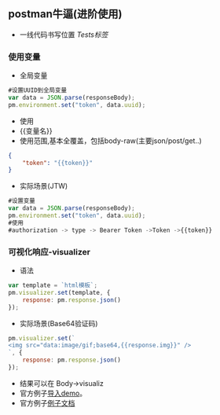 ## postman牛逼(进阶使用)
- 一线代码书写位置 *Tests标签*
### 使用变量
- 全局变量
```javascript
#设置UUID到全局变量
var data = JSON.parse(responseBody);
pm.environment.set("token", data.uuid);
```
- 使用
- {{变量名}}
- 使用范围,基本全覆盖，包括body-raw(主要json/post/get..)
```json
{
    "token": "{{token}}"
}
```
- 实际场景(JTW)
```javascript
#设置变量
var data = JSON.parse(responseBody);
pm.environment.set("token", data.uuid);
#使用
#authorization -> type -> Bearer Token ->Token ->{{token}}
```

### 可视化响应-visualizer
- 语法
```javascript
var template = `html模板`;
pm.visualizer.set(template, {
    response: pm.response.json()
});
```

- 实际场景(Base64验证码)
```javascript
pm.visualizer.set(`
<img src="data:image/gif;base64,{{response.img}}" />
`, {
    response: pm.response.json()
});
```

- 结果可以在 Body->visualiz
- 官方例子[导入demo](https://app.getpostman.com/run-collection/4e3ee3d03f6e2e7fc250?_ga=2.59246893.1882791416.1610887768-1850767576.1610887768)。
- 官方例子[例子文档](https://learning.postman.com/docs/sending-requests/visualizer/#adding-visualizer-code)

